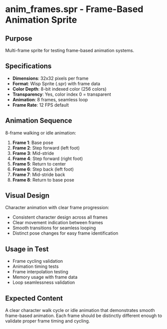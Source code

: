 # anim_frames.spr - Frame-Based Animation Sprite

## Purpose
Multi-frame sprite for testing frame-based animation systems.

## Specifications
- **Dimensions**: 32x32 pixels per frame
- **Format**: Wisp Sprite (.spr) with frame data
- **Color Depth**: 8-bit indexed color (256 colors)
- **Transparency**: Yes, color index 0 = transparent
- **Animation**: 8 frames, seamless loop
- **Frame Rate**: 12 FPS default

## Animation Sequence
8-frame walking or idle animation:
1. **Frame 1**: Base pose
2. **Frame 2**: Step forward (left foot)
3. **Frame 3**: Mid-stride
4. **Frame 4**: Step forward (right foot)
5. **Frame 5**: Return to center
6. **Frame 6**: Step back (left foot)
7. **Frame 7**: Mid-stride back
8. **Frame 8**: Return to base pose

## Visual Design
Character animation with clear frame progression:
- Consistent character design across all frames
- Clear movement indication between frames
- Smooth transitions for seamless looping
- Distinct pose changes for easy frame identification

## Usage in Test
- Frame cycling validation
- Animation timing tests
- Frame interpolation testing
- Memory usage with frame data
- Loop seamlessness validation

## Expected Content
A clear character walk cycle or idle animation that demonstrates smooth frame-based animation. Each frame should be distinctly different enough to validate proper frame timing and cycling.
